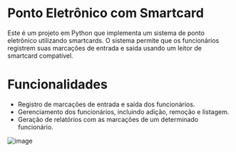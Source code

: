 # Ponto Eletrônico com Smartcard
Este é um projeto em Python que implementa um sistema de ponto eletrônico utilizando smartcards. O sistema permite que os funcionários registrem suas marcações de entrada e saída usando um leitor de smartcard compatível.

# Funcionalidades
- Registro de marcações de entrada e saída dos funcionários.
- Gerenciamento dos funcionários, incluindo adição, remoção e listagem.
- Geração de relatórios com as marcações de um determinado funcionário.

![image](https://github.com/araujocassio/PontoEletronico/assets/98669544/841a5ca7-ce64-4355-b942-c1888ac4b8f5)

